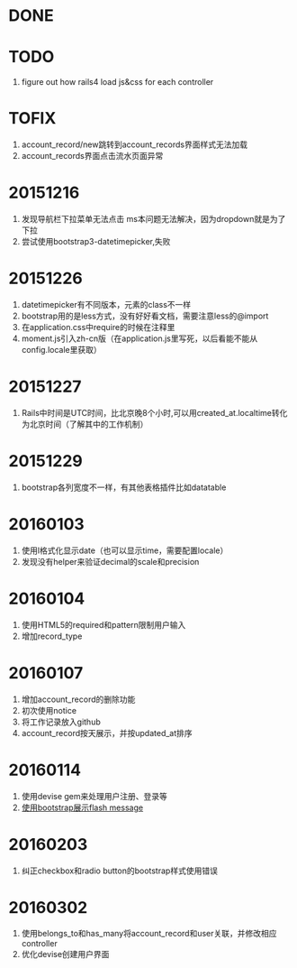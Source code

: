 # DONE

# TODO
1. figure out how rails4 load js&css for each controller

# TOFIX
1. account_record/new跳转到account_records界面样式无法加载
2. account_records界面点击流水页面异常

# 20151216
1. 发现导航栏下拉菜单无法点击
  ms本问题无法解决，因为dropdown就是为了下拉
2. 尝试使用bootstrap3-datetimepicker,失败

# 20151226
1. datetimepicker有不同版本，元素的class不一样
2. bootstrap用的是less方式，没有好好看文档，需要注意less的@import
3. 在application.css中require的时候在注释里
4. moment.js引入zh-cn版（在application.js里写死，以后看能不能从config.locale里获取）

# 20151227
1. Rails中时间是UTC时间，比北京晚8个小时,可以用created_at.localtime转化为北京时间（了解其中的工作机制）

# 20151229
1. bootstrap各列宽度不一样，有其他表格插件比如datatable

# 20160103
1. 使用l格式化显示date（也可以显示time，需要配置locale）
2. 发现没有helper来验证decimal的scale和precision

# 20160104
1. 使用HTML5的required和pattern限制用户输入
2. 增加record_type

# 20160107
1. 增加account_record的删除功能
2. 初次使用notice
3. 将工作记录放入github
4. account_record按天展示，并按updated_at排序
 
# 20160114
1. 使用devise gem来处理用户注册、登录等
2. [使用bootstrap展示flash message](https://coderwall.com/p/jzofog/ruby-on-rails-flash-messages-with-bootstrap)

# 20160203
1. 纠正checkbox和radio button的bootstrap样式使用错误

# 20160302
1. 使用belongs_to和has_many将account_record和user关联，并修改相应controller
2. 优化devise创建用户界面


